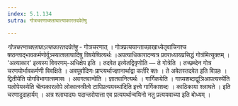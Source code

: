 ```yaml
---
index: 5.1.134
sutra: गोत्रचरणाच्श्लाघात्याकारतदवेतेषु

---
```

_गोत्रचरणाच्श्लाघाऽत्याकारतदवेतेषु_ - गोत्रचरणात् । गोत्रप्रत्ययान्ताच्छाखाध्येतृवाचिनश्च षष्ठन्ताद्भावकर्मणोर्वुञ्स्यात्श्लाघादिषु विषयेष्वित्यर्थः ।अपत्याधिकारादन्यत्र प्रवराध्यायप्रसिद्धं गोत्र॑मित्युक्तम् । 'अत्याकार' इत्यस्य विवरणम्-अधिक्षेप इति । तदवेत इत्येतद्विवृणोति — ते गोत्रेति । तच्छब्देन गोत्र चरणयोर्भावकर्मणी विवक्षिते । अवपूर्वादिणः प्राप्त्यर्थाज्ज्ञानार्थाद्वा कर्तरि क्तः । ते अवेतस्तदवेत इति विग्रहः ।द्वितीये॑ति योगविभागात्समासः । अवगतवान्वेति । ज्ञातवानित्यर्थः । गार्गिकयेति । गाग्र्यशब्दाद्वुञिआपत्यस्ये॑ति यलोपेयस्येति चे॑त्यकारलोपे लोकात्स्त्रीत्वे टापिप्रत्ययस्था॑दिति इत्त्वे गार्गिकाशब्दः । काठिकाया श्लाघते । इति चरणादुदाहार्यम् । अत्र श्लाघादयः पदान्तरोपात्ता एव प्रत्ययर्थान्वयिनो नतु प्रत्ययवाच्या इति बोध्यम् । 